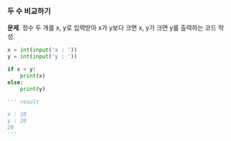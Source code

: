 ### 두 수 비교하기
**문제**. 정수 두 개를 x, y로 입력받아 x가 y보다 크면 x, y가 크면 y를 출력하는 코드 작성.
```py
x = int(input('x : '))
y = int(input('y : '))

if x > y:
    print(x)
else:
    print(y)

''' result

x : 10
y : 20
20
'''
```
